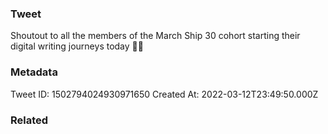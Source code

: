 ### Tweet
Shoutout to all the members of the March Ship 30 cohort starting their digital writing journeys today 🚢🚢

### Metadata
Tweet ID: 1502794024930971650
Created At: 2022-03-12T23:49:50.000Z

### Related

